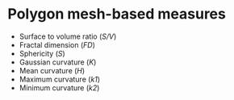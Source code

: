 # <b>Polygon mesh-based measures</b>

+ Surface to volume ratio (<i>S/V</i>)
+ Fractal dimension (<i>FD</i>)
+ Sphericity (<i>S</i>)
+ Gaussian curvature (<i>K</i>)
+ Mean curvature (<i>H</i>)
+ Maximum curvature (<i>k1</i>)
+ Minimum curvature (<i>k2</i>)
